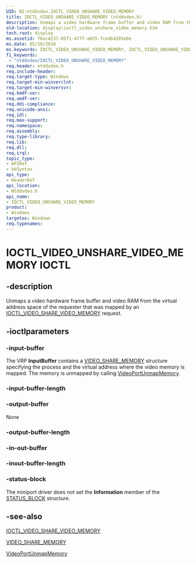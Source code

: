 ```yaml
---
UID: NI:ntddvdeo.IOCTL_VIDEO_UNSHARE_VIDEO_MEMORY
title: IOCTL_VIDEO_UNSHARE_VIDEO_MEMORY (ntddvdeo.h)
description: Unmaps a video hardware frame buffer and video RAM from the virtual address space of the requester that was mapped by an IOCTL_VIDEO_SHARE_VIDEO_MEMORY request.
old-location: display\ioctl_video_unshare_video_memory.htm
tech.root: display
ms.assetid: f6ec4237-05f1-4777-a035-7cedb4283e0e
ms.date: 05/10/2018
ms.keywords: IOCTL_VIDEO_UNSHARE_VIDEO_MEMORY, IOCTL_VIDEO_UNSHARE_VIDEO_MEMORY control, IOCTL_VIDEO_UNSHARE_VIDEO_MEMORY control code [Display Devices], Video_IOCTLs_114ef264-3c3f-400d-bef0-4ebd2a4af035.xml, display.ioctl_video_unshare_video_memory, ntddvdeo/IOCTL_VIDEO_UNSHARE_VIDEO_MEMORY
f1_keywords:
 - "ntddvdeo/IOCTL_VIDEO_UNSHARE_VIDEO_MEMORY"
req.header: ntddvdeo.h
req.include-header: 
req.target-type: Windows
req.target-min-winverclnt: 
req.target-min-winversvr: 
req.kmdf-ver: 
req.umdf-ver: 
req.ddi-compliance: 
req.unicode-ansi: 
req.idl: 
req.max-support: 
req.namespace: 
req.assembly: 
req.type-library: 
req.lib: 
req.dll: 
req.irql: 
topic_type:
- APIRef
- kbSyntax
api_type:
- HeaderDef
api_location:
- Ntddvdeo.h
api_name:
- IOCTL_VIDEO_UNSHARE_VIDEO_MEMORY
product:
- Windows
targetos: Windows
req.typenames: 
---
```


# IOCTL_VIDEO_UNSHARE_VIDEO_MEMORY IOCTL


## -description



Unmaps a video hardware frame buffer and video RAM from the virtual address space of the requester that was mapped by an <a href="https://docs.microsoft.com/windows-hardware/drivers/ddi/ntddvdeo/ni-ntddvdeo-ioctl_video_share_video_memory">IOCTL_VIDEO_SHARE_VIDEO_MEMORY</a> request.




## -ioctlparameters




### -input-buffer

The VRP <b>InputBuffer</b> contains a <a href="https://docs.microsoft.com/windows-hardware/drivers/ddi/ntddvdeo/ns-ntddvdeo-_video_share_memory">VIDEO_SHARE_MEMORY</a> structure specifying the process and the virtual address where the video memory is mapped. The memory is unmapped by calling <a href="https://docs.microsoft.com/windows-hardware/drivers/ddi/video/nf-video-videoportunmapmemory">VideoPortUnmapMemory</a>.


### -input-buffer-length








### -output-buffer

None


### -output-buffer-length








### -in-out-buffer








### -inout-buffer-length








### -status-block

The miniport driver does not set the <b>Information</b> member of the <a href="https://docs.microsoft.com/windows-hardware/drivers/ddi/video/ns-video-_status_block">STATUS_BLOCK</a> structure.


## -see-also




<a href="https://docs.microsoft.com/windows-hardware/drivers/ddi/ntddvdeo/ni-ntddvdeo-ioctl_video_share_video_memory">IOCTL_VIDEO_SHARE_VIDEO_MEMORY</a>



<a href="https://docs.microsoft.com/windows-hardware/drivers/ddi/ntddvdeo/ns-ntddvdeo-_video_share_memory">VIDEO_SHARE_MEMORY</a>



<a href="https://docs.microsoft.com/windows-hardware/drivers/ddi/video/nf-video-videoportunmapmemory">VideoPortUnmapMemory</a>
 

 

